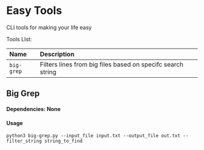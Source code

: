 
# Easy Tools

CLI tools for making your life easy

Tools LIst:

| Name      | Description                |
| :-------- | :------------------------- |
| `big-grep`  | Filters lines from big files based on specifc search string |



## Big Grep
#### Dependencies: None
#### Usage
``` python3 big-grep.py --input_file input.txt --output_file out.txt --filter_string string_to_find ```
